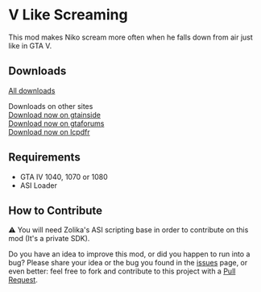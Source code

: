 # V Like Screaming
This mod makes Niko scream more often when he falls down from air just like in GTA V.

## Downloads
[All downloads](https://github.com/ClonkAndre/VLikeScreaming/releases)  

Downloads on other sites  
[Download now on gtainside](https://www.gtainside.com/gta4/mods/174982-v-like-screaming/)  
[Download now on gtaforums](https://gtaforums.com/topic/980257-v-like-screaming/)  
[Download now on lcpdfr](https://www.lcpdfr.com/downloads/gta4mods/scripts/38345-v-like-screaming/)

## Requirements
- GTA IV 1040, 1070 or 1080  
- ASI Loader

## How to Contribute
⚠ You will need Zolika's ASI scripting base in order to contribute on this mod (It's a private SDK).  
  
Do you have an idea to improve this mod, or did you happen to run into a bug? Please share your idea or the bug you found in the [issues](https://github.com/ClonkAndre/VLikeScreaming/issues) page, or even better: feel free to fork and contribute to this project with a [Pull Request](https://github.com/ClonkAndre/VLikeScreaming/pulls).
